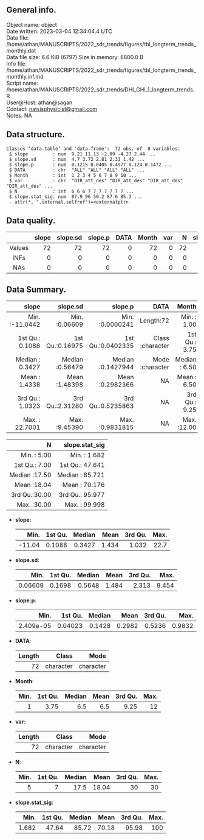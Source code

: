 <!-- This is a markdown file. -->


 General info.
---------------

Object name:    object      
Date written:   2023-03-04 12:34:04.4 UTC  
Data file:      /home/athan/MANUSCRIPTS/2022_sdr_trends/figures/tbl_longterm_trends_monthly.dat      
Data file size: 6.6 KiB (6797) 
Size in memory: 6800.0 B      
Info file:      /home/athan/MANUSCRIPTS/2022_sdr_trends/figures/tbl_longterm_trends_monthly.inf.md      
Script name:    /home/athan/MANUSCRIPTS/2022_sdr_trends/DHI_GHI_1_longterm_trends.R      
User@Host:      athan@sagan   
Contact:        <natsisphysicist@gmail.com>      
Notes:          NA      


 Data structure.
-----------------

```
Classes ‘data.table’ and 'data.frame':	72 obs. of  8 variables:
 $ slope         : num  9.21 11.13 -2.09 -4.27 2.44 ...
 $ slope.sd      : num  4.7 3.72 2.81 2.31 1.42 ...
 $ slope.p       : num  0.1215 0.0405 0.4977 0.124 0.1472 ...
 $ DATA          : chr  "ALL" "ALL" "ALL" "ALL" ...
 $ Month         : int  1 2 3 4 5 6 7 8 9 10 ...
 $ var           : chr  "DIR_att_des" "DIR_att_des" "DIR_att_des" "DIR_att_des" ...
 $ N             : int  6 6 6 7 7 7 7 7 7 7 ...
 $ slope.stat_sig: num  87.9 96 50.2 87.6 85.3 ...
 - attr(*, ".internal.selfref")=<externalptr> 
```


 Data quality.
---------------

| &nbsp; | slope | slope.sd | slope.p | DATA | Month | var |  N | slope.stat_sig |
|:------:|------:|---------:|--------:|-----:|------:|----:|---:|---------------:|
| Values |    72 |       72 |      72 |    0 |    72 |   0 | 72 |             72 |
|  INFs  |     0 |        0 |       0 |    0 |     0 |   0 |  0 |              0 |
|  NAs   |     0 |        0 |       0 |    0 |     0 |   0 |  0 |              0 |


 Data Summary.
---------------

|            slope |        slope.sd |           slope.p |             DATA |         Month |              var |
|-----------------:|----------------:|------------------:|-----------------:|--------------:|-----------------:|
| Min.   :-11.0442 | Min.   :0.06609 | Min.   :0.0000241 |        Length:72 | Min.   : 1.00 |        Length:72 |
| 1st Qu.:  0.1088 | 1st Qu.:0.16975 | 1st Qu.:0.0402335 | Class :character | 1st Qu.: 3.75 | Class :character |
| Median :  0.3427 | Median :0.56479 | Median :0.1427944 | Mode  :character | Median : 6.50 | Mode  :character |
| Mean   :  1.4338 | Mean   :1.48398 | Mean   :0.2982366 |               NA | Mean   : 6.50 |               NA |
| 3rd Qu.:  1.0323 | 3rd Qu.:2.31280 | 3rd Qu.:0.5235863 |               NA | 3rd Qu.: 9.25 |               NA |
| Max.   : 22.7001 | Max.   :9.45390 | Max.   :0.9831815 |               NA | Max.   :12.00 |               NA |

 

|             N |  slope.stat_sig |
|--------------:|----------------:|
| Min.   : 5.00 | Min.   :  1.682 |
| 1st Qu.: 7.00 | 1st Qu.: 47.641 |
| Median :17.50 | Median : 85.721 |
| Mean   :18.04 | Mean   : 70.176 |
| 3rd Qu.:30.00 | 3rd Qu.: 95.977 |
| Max.   :30.00 | Max.   : 99.998 |



  * **slope**:


    |   Min. | 1st Qu. | Median |  Mean | 3rd Qu. | Max. |
    |-------:|--------:|-------:|------:|--------:|-----:|
    | -11.04 |  0.1088 | 0.3427 | 1.434 |   1.032 | 22.7 |

  * **slope.sd**:


    |    Min. | 1st Qu. | Median |  Mean | 3rd Qu. |  Max. |
    |--------:|--------:|-------:|------:|--------:|------:|
    | 0.06609 |  0.1698 | 0.5648 | 1.484 |   2.313 | 9.454 |

  * **slope.p**:


    |      Min. | 1st Qu. | Median |   Mean | 3rd Qu. |   Max. |
    |----------:|--------:|-------:|-------:|--------:|-------:|
    | 2.409e-05 | 0.04023 | 0.1428 | 0.2982 |  0.5236 | 0.9832 |

  * **DATA**:


    | Length |     Class |      Mode |
    |-------:|----------:|----------:|
    |     72 | character | character |

  * **Month**:


    | Min. | 1st Qu. | Median | Mean | 3rd Qu. | Max. |
    |-----:|--------:|-------:|-----:|--------:|-----:|
    |    1 |    3.75 |    6.5 |  6.5 |    9.25 |   12 |

  * **var**:


    | Length |     Class |      Mode |
    |-------:|----------:|----------:|
    |     72 | character | character |

  * **N**:


    | Min. | 1st Qu. | Median |  Mean | 3rd Qu. | Max. |
    |-----:|--------:|-------:|------:|--------:|-----:|
    |    5 |       7 |   17.5 | 18.04 |      30 |   30 |

  * **slope.stat_sig**:


    |  Min. | 1st Qu. | Median |  Mean | 3rd Qu. | Max. |
    |------:|--------:|-------:|------:|--------:|-----:|
    | 1.682 |   47.64 |  85.72 | 70.18 |   95.98 |  100 |


<!-- end of list -->


